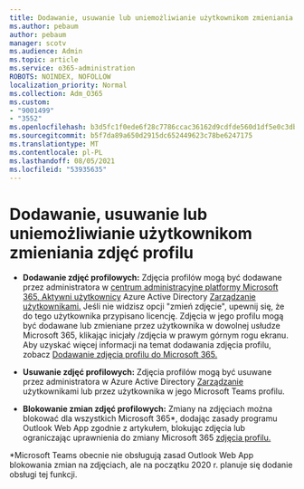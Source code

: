 ```yaml
---
title: Dodawanie, usuwanie lub uniemożliwianie użytkownikom zmieniania zdjęć profilu
ms.author: pebaum
author: pebaum
manager: scotv
ms.audience: Admin
ms.topic: article
ms.service: o365-administration
ROBOTS: NOINDEX, NOFOLLOW
localization_priority: Normal
ms.collection: Adm_O365
ms.custom:
- "9001499"
- "3552"
ms.openlocfilehash: b3d5fc1f0ede6f28c7786ccac36162d9cdfde560d1df5e0c3db8128b5ee51a4f
ms.sourcegitcommit: b5f7da89a650d2915dc652449623c78be6247175
ms.translationtype: MT
ms.contentlocale: pl-PL
ms.lasthandoff: 08/05/2021
ms.locfileid: "53935635"
---
```

# <a name="add-remove-or-prevent-users-from-changing-profile-photos"></a>Dodawanie, usuwanie lub uniemożliwianie użytkownikom zmieniania zdjęć profilu

- **Dodawanie zdjęć profilowych:** Zdjęcia profilów mogą być dodawane przez administratora w [centrum administracyjne platformy Microsoft 365, Aktywni użytkownicy](https://admin.microsoft.com/Adminportal/Home?source=applauncher#/users) Azure Active Directory [Zarządzanie użytkownikami.](https://portal.azure.com/#blade/Microsoft_AAD_IAM/UsersManagementMenuBlade/AllUsers)  Jeśli nie widzisz opcji "zmień zdjęcie", upewnij się, że do tego użytkownika przypisano licencję. Zdjęcia w jego profilu mogą być dodawane lub zmieniane przez użytkownika w dowolnej usłudze Microsoft 365, klikając inicjały /zdjęcia w prawym górnym rogu ekranu. Aby uzyskać więcej informacji na temat dodawania zdjęcia profilu, zobacz [Dodawanie zdjęcia profilu do Microsoft 365.](https://support.office.com/article/add-your-profile-photo-to-office-365-2eaf93fd-b3f1-43b9-9cdc-bdcd548435b7)

- **Usuwanie zdjęć profilowych:** Zdjęcia profilów mogą być usuwane przez administratora w Azure Active Directory [Zarządzanie](https://portal.azure.com/#blade/Microsoft_AAD_IAM/UsersManagementMenuBlade/AllUsers) użytkownikami lub przez użytkownika w jego Microsoft Teams profilu.

- **Blokowanie zmian zdjęć profilowych:** Zmiany na zdjęciach można blokować dla wszystkich Microsoft 365*, dodając zasady programu Outlook Web App zgodnie z artykułem, blokując zdjęcia lub ograniczając uprawnienia do zmiany Microsoft 365 [zdjęcia profilu.](https://answers.microsoft.com/msoffice/forum/msoffice_o365admin-mso_dep365-mso_o365b/locking-photos-or-restricting-permissions-to/1d19ae4f-de5d-4c3d-a0ad-4b8b8ac32e3d)

*Microsoft Teams obecnie nie obsługują zasad Outlook Web App blokowania zmian na zdjęciach, ale na początku 2020 r. planuje się dodanie obsługi tej funkcji.

